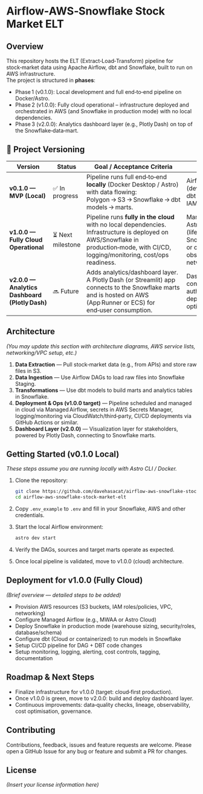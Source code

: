 # Airflow‑AWS‑Snowflake Stock Market ELT

## Overview

This repository hosts the ELT (Extract‑Load‑Transform) pipeline for stock‑market data using Apache Airflow, dbt and Snowflake, built to run on AWS infrastructure.  
The project is structured in **phases**:

- Phase 1 (v0.1.0): Local development and full end‑to‑end pipeline on Docker/Astro.  
- Phase 2 (v1.0.0): Fully cloud operational – infrastructure deployed and orchestrated in AWS (and Snowflake in production mode) with no local dependencies.  
- Phase 3 (v2.0.0): Analytics dashboard layer (e.g., Plotly Dash) on top of the Snowflake‑data‑mart.

## 🧩 Project Versioning

| Version     | Status            | Goal / Acceptance Criteria                                                                 | Key Components                                                                                           |
|-------------|-------------------|--------------------------------------------------------------------------------------------|----------------------------------------------------------------------------------------------------------|
| **v0.1.0 — MVP (Local)** | ✅ In progress     | Pipeline runs full end‑to‑end **locally** (Docker Desktop / Astro) with data flowing: Polygon → S3 → Snowflake → dbt models → marts. | Airflow (local), AWS S3 (dev), Snowflake (dev), dbt Core, Secrets Manager, IAM roles/policies            |
| **v1.0.0 — Fully Cloud Operational** | ⏳ Next milestone | Pipeline runs **fully in the cloud** with no local dependencies. Infrastructure is deployed on AWS/Snowflake in production‑mode, with CI/CD, logging/monitoring, cost/ops readiness. | Managed Airflow (MWAA or Astro Cloud), AWS S3 (lifecycle policies), Snowflake (prod), dbt Cloud or containerized dbt, observability/logging, IAM, network/security |
| **v2.0.0 — Analytics Dashboard (Plotly Dash)** | 🔜 Future        | Adds analytics/dashboard layer. A Plotly Dash (or Streamlit) app connects to the Snowflake marts and is hosted on AWS (App Runner or ECS) for end‑user consumption. | Dash app, Snowflake connector, authentication/authorization, deployment pipeline, optional API gateway     |

## Architecture

*(You may update this section with architecture diagrams, AWS service lists, networking/VPC setup, etc.)*

1. **Data Extraction** — Pull stock‑market data (e.g., from APIs) and store raw files in S3.  
2. **Data Ingestion** — Use Airflow DAGs to load raw files into Snowflake Staging.  
3. **Transformations** — Use dbt models to build marts and analytics tables in Snowflake.  
4. **Deployment & Ops (v1.0.0 target)** — Pipeline scheduled and managed in cloud via Managed Airflow, secrets in AWS Secrets Manager, logging/monitoring via CloudWatch/third‑party, CI/CD deployments via GitHub Actions or similar.  
5. **Dashboard Layer (v2.0.0)** — Visualization layer for stakeholders, powered by Plotly Dash, connecting to Snowflake marts.

## Getting Started (v0.1.0 Local)

*These steps assume you are running locally with Astro CLI / Docker.*

1. Clone the repository:

   ```bash
   git clone https://github.com/davehasacat/airflow-aws-snowflake-stock-market-elt.git
   cd airflow-aws-snowflake-stock-market-elt
   ```

2. Copy `.env_example` to `.env` and fill in your Snowflake, AWS and other credentials.

3. Start the local Airflow environment:

   ```bash
   astro dev start
   ```

4. Verify the DAGs, sources and target marts operate as expected.  
5. Once local pipeline is validated, move to v1.0.0 (cloud) architecture.

## Deployment for v1.0.0 (Fully Cloud)

*(Brief overview — detailed steps to be added)*

- Provision AWS resources (S3 buckets, IAM roles/policies, VPC, networking)  
- Configure Managed Airflow (e.g., MWAA or Astro Cloud)  
- Deploy Snowflake in production mode (warehouse sizing, security/roles, database/schema)  
- Configure dbt (Cloud or containerized) to run models in Snowflake  
- Setup CI/CD pipeline for DAG + DBT code changes  
- Setup monitoring, logging, alerting, cost controls, tagging, documentation  

## Roadmap & Next Steps

- Finalize infrastructure for v1.0.0 (target: cloud‑first production).  
- Once v1.0.0 is green, move to v2.0.0: build and deploy dashboard layer.  
- Continuous improvements: data‑quality checks, lineage, observability, cost optimisation, governance.

## Contributing

Contributions, feedback, issues and feature requests are welcome. Please open a GitHub Issue for any bug or feature and submit a PR for changes.

## License

*(Insert your license information here)*
